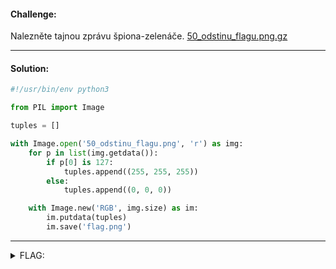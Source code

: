 #### Challenge:

Nalezněte tajnou zprávu špiona-zelenáče. [50_odstinu_flagu.png.gz](./50_odstinu_flagu.png.gz ":ignore")

---

#### Solution:

```python
#!/usr/bin/env python3

from PIL import Image

tuples = []

with Image.open('50_odstinu_flagu.png', 'r') as img:
    for p in list(img.getdata()):
        if p[0] is 127:
            tuples.append((255, 255, 255))
        else:
            tuples.append((0, 0, 0))

    with Image.new('RGB', img.size) as im:
        im.putdata(tuples)
        im.save('flag.png')
```

---

<details><summary>FLAG:</summary>

```
flag{George_Boole-7064}
```

</details>
